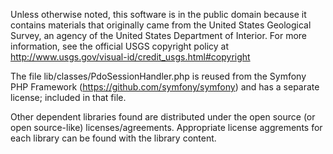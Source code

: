Unless otherwise noted, this software is in the public domain because it
contains materials that originally came from the United States Geological
Survey, an agency of the United States Department of Interior. For more
information, see the official USGS copyright policy at
http://www.usgs.gov/visual-id/credit_usgs.html#copyright

The file lib/classes/PdoSessionHandler.php is reused from the Symfony
PHP Framework (https://github.com/symfony/symfony) and has a separate license;
included in that file.

Other dependent libraries found are distributed under the open source (or open
source-like) licenses/agreements. Appropriate license aggrements for each
library can be found with the library content.
